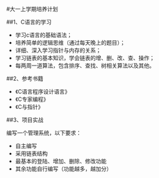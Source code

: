 #大一上学期培养计划

##1、C语言的学习
* 学习c语言的基础语法；
* 培养简单的逻辑思维（通过每天晚上的题目）；
* 详细、深入学习指针与内存的关系；
* 学习链表的基本知识，学会链表的增、删、改、查、操作；
* 每两周一道算法，包含排序、查找、树相关算法以及其他。

##2、参考书籍

* 《C语言程序设计语言》
* 《C专家编程》
* 《C与指针》

##3、项目实战

编写一个管理系统，以下要求：

* 自主编写
* 采用链表结构
* 最基本的登陆、增加、删除、修改功能
* 其余功能自行编写（功能越多，越加分）

